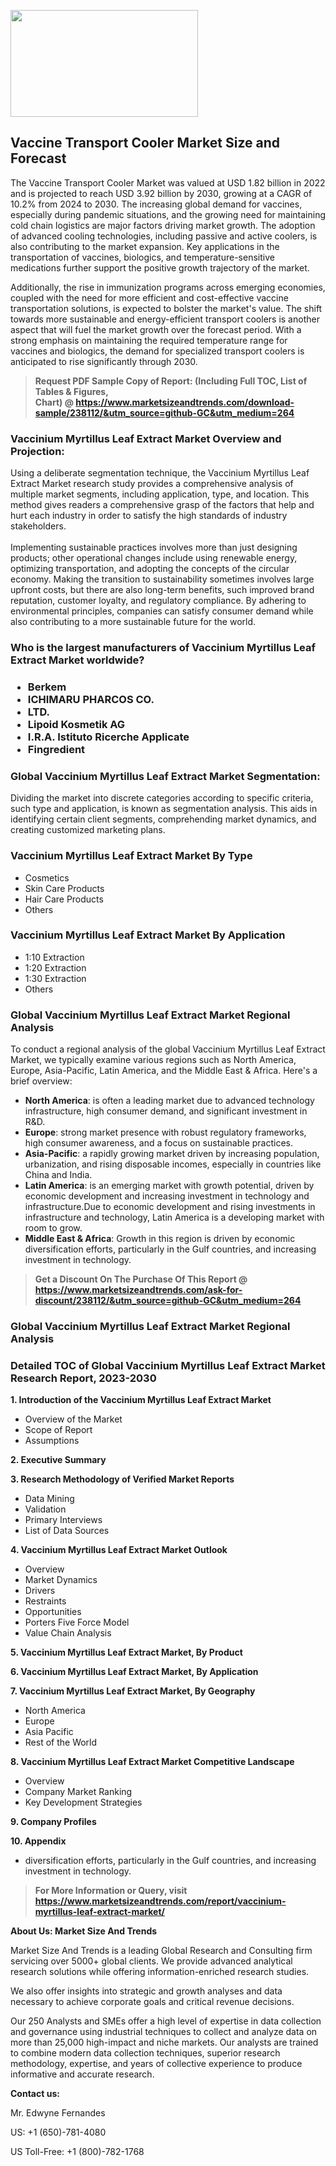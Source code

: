 <p><img class="alignnone size-medium wp-image-20088" src="https://ffe5etoiles.com/wp-content/uploads/2024/12/MST1-300x171.png" alt="" width="300" height="171" /></p><h2>Vaccine Transport Cooler Market Size and Forecast</h2><p>The Vaccine Transport Cooler Market was valued at USD 1.82 billion in 2022 and is projected to reach USD 3.92 billion by 2030, growing at a CAGR of 10.2% from 2024 to 2030. The increasing global demand for vaccines, especially during pandemic situations, and the growing need for maintaining cold chain logistics are major factors driving market growth. The adoption of advanced cooling technologies, including passive and active coolers, is also contributing to the market expansion. Key applications in the transportation of vaccines, biologics, and temperature-sensitive medications further support the positive growth trajectory of the market.</p><p>Additionally, the rise in immunization programs across emerging economies, coupled with the need for more efficient and cost-effective vaccine transportation solutions, is expected to bolster the market's value. The shift towards more sustainable and energy-efficient transport coolers is another aspect that will fuel the market growth over the forecast period. With a strong emphasis on maintaining the required temperature range for vaccines and biologics, the demand for specialized transport coolers is anticipated to rise significantly through 2030.</p></p><blockquote id="" class=""><strong>Request PDF Sample Copy of Report: (Including Full TOC, List of Tables &amp; Figures, Chart)&nbsp;@&nbsp;<strong><a href="https://www.marketsizeandtrends.com/download-sample/238112/&utm_source=github-GC&utm_medium=264" target="_blank">https://www.marketsizeandtrends.com/download-sample/238112/&utm_source=github-GC&utm_medium=264</a></strong></strong></blockquote><h3 id="" class="">Vaccinium Myrtillus Leaf Extract Market&nbsp;Overview and Projection:</h3><p id="" class="">Using a deliberate segmentation technique, the Vaccinium Myrtillus Leaf Extract Market research study provides a comprehensive analysis of multiple market segments, including application, type, and location. This method gives readers a comprehensive grasp of the factors that help and hurt each industry in order to satisfy the high standards of industry stakeholders. <br /> <br />Implementing sustainable practices involves more than just designing products; other operational changes include using renewable energy, optimizing transportation, and adopting the concepts of the circular economy. Making the transition to sustainability sometimes involves large upfront costs, but there are also long-term benefits, such improved brand reputation, customer loyalty, and regulatory compliance. By adhering to environmental principles, companies can satisfy consumer demand while also contributing to a more sustainable future for the world.</p><h3 id="" class="">Who is the largest manufacturers of&nbsp;Vaccinium Myrtillus Leaf Extract Market worldwide?</h3><h3 class=""><p><ul><li>Berkem </li><li> ICHIMARU PHARCOS CO. </li><li> LTD. </li><li> Lipoid Kosmetik AG </li><li> I.R.A. Istituto Ricerche Applicate </li><li> Fingredient</li></ul></p></h3><h3 id="" class="">Global&nbsp;Vaccinium Myrtillus Leaf Extract Market Segmentation:</h3><p id="" class="">Dividing the market into discrete categories according to specific criteria, such type and application, is known as segmentation analysis. This aids in identifying certain client segments, comprehending market dynamics, and creating customized marketing plans.</p><h3 id="" class="">Vaccinium Myrtillus Leaf Extract Market&nbsp;By Type</h3><p><p><ul><li>Cosmetics</li><li> Skin Care Products</li><li> Hair Care Products</li><li> Others</p></li></ul></p></p><h3 id="" class="">Vaccinium Myrtillus Leaf Extract Market&nbsp;By Application</h3><p class=""><p><ul><li>1:10 Extraction</li><li> 1:20 Extraction</li><li> 1:30 Extraction</li><li> Others</li></ul></p></p><h3 id="" class="">Global Vaccinium Myrtillus Leaf Extract Market Regional Analysis</h3><p id="" class="">To conduct a regional analysis of the global Vaccinium Myrtillus Leaf Extract Market, we typically examine various regions such as North America, Europe, Asia-Pacific, Latin America, and the Middle East &amp; Africa. Here's a brief overview:</p><ul><li><strong>North America</strong>: is often a leading market due to advanced technology infrastructure, high consumer demand, and significant investment in R&amp;D.</li><li><strong>Europe</strong>: strong market presence with robust regulatory frameworks, high consumer awareness, and a focus on sustainable practices.</li><li><strong>Asia-Pacific</strong>: a rapidly growing market driven by increasing population, urbanization, and rising disposable incomes, especially in countries like China and India.</li><li><strong>Latin America</strong>: is an emerging market with growth potential, driven by economic development and increasing investment in technology and infrastructure.Due to economic development and rising investments in infrastructure and technology, Latin America is a developing market with room to grow.</li><li><strong>Middle East &amp; Africa</strong>: Growth in this region is driven by economic diversification efforts, particularly in the Gulf countries, and increasing investment in technology.</li></ul><blockquote id="" class=""><strong>Get a Discount On The Purchase Of This Report @ <strong><a href="https://www.marketsizeandtrends.com/ask-for-discount/238112/&utm_source=github-GC&utm_medium=264" target="_blank">https://www.marketsizeandtrends.com/ask-for-discount/238112/&utm_source=github-GC&utm_medium=264</a></strong></strong></blockquote><h3 id="" class="">Global Vaccinium Myrtillus Leaf Extract Market Regional Analysis</h3><h3 id="" class="">Detailed TOC of Global Vaccinium Myrtillus Leaf Extract Market Research Report, 2023-2030</h3><p id="" class=""><strong>1. Introduction of the Vaccinium Myrtillus Leaf Extract Market</strong></p><ul><li>Overview of the Market</li><li>Scope of Report</li><li>Assumptions</li></ul><p id="" class=""><strong>2. Executive Summary</strong></p><p id="" class=""><strong>3. Research Methodology of Verified Market Reports</strong></p><ul><li>Data Mining</li><li>Validation</li><li>Primary Interviews</li><li>List of Data Sources</li></ul><p id="" class=""><strong>4. Vaccinium Myrtillus Leaf Extract Market Outlook</strong></p><ul><li>Overview</li><li>Market Dynamics</li><li>Drivers</li><li>Restraints</li><li>Opportunities</li><li>Porters Five Force Model</li><li>Value Chain Analysis</li></ul><p id="" class=""><strong>5. Vaccinium Myrtillus Leaf Extract Market, By Product</strong></p><p id="" class=""><strong>6. Vaccinium Myrtillus Leaf Extract Market, By Application</strong></p><p id="" class=""><strong>7. Vaccinium Myrtillus Leaf Extract Market, By Geography</strong></p><ul><li>North America</li><li>Europe</li><li>Asia Pacific</li><li>Rest of the World</li></ul><p id="" class=""><strong>8. Vaccinium Myrtillus Leaf Extract Market Competitive Landscape</strong></p><ul><li>Overview</li><li>Company Market Ranking</li><li>Key Development Strategies</li></ul><p id="" class=""><strong>9. Company Profiles</strong></p><p id="" class=""><strong>10. Appendix</strong></p><ul><li>diversification efforts, particularly in the Gulf countries, and increasing investment in technology.</li></ul><blockquote id="" class=""><strong>For More Information or Query, visit <strong><strong><a href="https://www.marketsizeandtrends.com/report/vaccinium-myrtillus-leaf-extract-market/" target="_blank">https://www.marketsizeandtrends.com/report/vaccinium-myrtillus-leaf-extract-market/</a></strong></strong></strong></blockquote><p id="" class=""><strong>About Us: Market Size And Trends</strong></p><p id="" class="">Market Size And Trends is a leading Global Research and Consulting firm servicing over 5000+ global clients. We provide advanced analytical research solutions while offering information-enriched research studies.</p><p id="" class="">We also offer insights into strategic and growth analyses and data necessary to achieve corporate goals and critical revenue decisions.</p><p id="" class="">Our 250 Analysts and SMEs offer a high level of expertise in data collection and governance using industrial techniques to collect and analyze data on more than 25,000 high-impact and niche markets. Our analysts are trained to combine modern data collection techniques, superior research methodology, expertise, and years of collective experience to produce informative and accurate research.</p><p id="" class=""><strong>Contact us:</strong></p><p id="" class="">Mr. Edwyne Fernandes</p><p id="" class="">US: +1 (650)-781-4080</p><p id="" class="">US Toll-Free: +1 (800)-782-1768</p>
